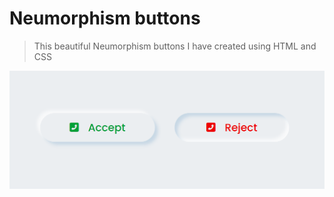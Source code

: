 # Neumorphism buttons

> This beautiful Neumorphism buttons I have created using HTML and CSS

<img src="ss.png">
